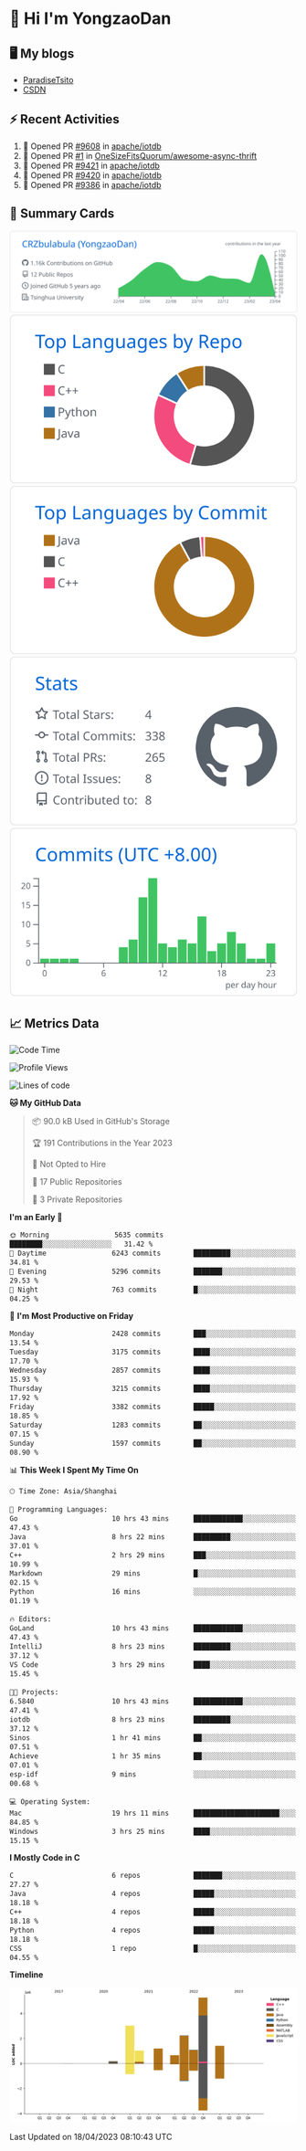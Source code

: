 # 👋 Hi I'm YongzaoDan

## 🖥 My blogs
  + [ParadiseTsito](https://www.paradisetsito.love/)
  + [CSDN](https://blog.csdn.net/CRZbulabula?type=blog)

## ⚡ Recent Activities
<!--START_SECTION:activity-->
1. 💪 Opened PR [#9608](https://github.com/apache/iotdb/pull/9608) in [apache/iotdb](https://github.com/apache/iotdb)
2. 💪 Opened PR [#1](https://github.com/OneSizeFitsQuorum/awesome-async-thrift/pull/1) in [OneSizeFitsQuorum/awesome-async-thrift](https://github.com/OneSizeFitsQuorum/awesome-async-thrift)
3. 💪 Opened PR [#9421](https://github.com/apache/iotdb/pull/9421) in [apache/iotdb](https://github.com/apache/iotdb)
4. 💪 Opened PR [#9420](https://github.com/apache/iotdb/pull/9420) in [apache/iotdb](https://github.com/apache/iotdb)
5. 💪 Opened PR [#9386](https://github.com/apache/iotdb/pull/9386) in [apache/iotdb](https://github.com/apache/iotdb)
<!--END_SECTION:activity-->

## 🎑 Summary Cards

[![](https://raw.githubusercontent.com/CRZbulabula/CRZbulabula/main/profile-summary-card-output/github/0-profile-details.svg)](https://github.com/vn7n24fzkq/github-profile-summary-cards)
[![](https://raw.githubusercontent.com/CRZbulabula/CRZbulabula/main/profile-summary-card-output/github/1-repos-per-language.svg)](https://github.com/vn7n24fzkq/github-profile-summary-cards) [![](https://raw.githubusercontent.com/CRZbulabula/CRZbulabula/main/profile-summary-card-output/github/2-most-commit-language.svg)](https://github.com/vn7n24fzkq/github-profile-summary-cards)
[![](https://raw.githubusercontent.com/CRZbulabula/CRZbulabula/main/profile-summary-card-output/github/3-stats.svg)](https://github.com/vn7n24fzkq/github-profile-summary-cards) [![](https://raw.githubusercontent.com/CRZbulabula/CRZbulabula/main/profile-summary-card-output/github/4-productive-time.svg)](https://github.com/vn7n24fzkq/github-profile-summary-cards)

## 📈 Metrics Data

<!--START_SECTION:waka-->
![Code Time](http://img.shields.io/badge/Code%20Time-66%20hrs%2026%20mins-blue)

![Profile Views](http://img.shields.io/badge/Profile%20Views-2-blue)

![Lines of code](https://img.shields.io/badge/From%20Hello%20World%20I%27ve%20Written-16.0%20million%20lines%20of%20code-blue)

**🐱 My GitHub Data** 

> 📦 90.0 kB Used in GitHub's Storage 
 > 
> 🏆 191 Contributions in the Year 2023
 > 
> 🚫 Not Opted to Hire
 > 
> 📜 17 Public Repositories 
 > 
> 🔑 3 Private Repositories 
 > 
**I'm an Early 🐤** 

```text
🌞 Morning                5635 commits        ████████░░░░░░░░░░░░░░░░░   31.42 % 
🌆 Daytime                6243 commits        █████████░░░░░░░░░░░░░░░░   34.81 % 
🌃 Evening                5296 commits        ███████░░░░░░░░░░░░░░░░░░   29.53 % 
🌙 Night                  763 commits         █░░░░░░░░░░░░░░░░░░░░░░░░   04.25 % 
```
📅 **I'm Most Productive on Friday** 

```text
Monday                   2428 commits        ███░░░░░░░░░░░░░░░░░░░░░░   13.54 % 
Tuesday                  3175 commits        ████░░░░░░░░░░░░░░░░░░░░░   17.70 % 
Wednesday                2857 commits        ████░░░░░░░░░░░░░░░░░░░░░   15.93 % 
Thursday                 3215 commits        ████░░░░░░░░░░░░░░░░░░░░░   17.92 % 
Friday                   3382 commits        █████░░░░░░░░░░░░░░░░░░░░   18.85 % 
Saturday                 1283 commits        ██░░░░░░░░░░░░░░░░░░░░░░░   07.15 % 
Sunday                   1597 commits        ██░░░░░░░░░░░░░░░░░░░░░░░   08.90 % 
```


📊 **This Week I Spent My Time On** 

```text
🕑︎ Time Zone: Asia/Shanghai

💬 Programming Languages: 
Go                       10 hrs 43 mins      ████████████░░░░░░░░░░░░░   47.43 % 
Java                     8 hrs 22 mins       █████████░░░░░░░░░░░░░░░░   37.01 % 
C++                      2 hrs 29 mins       ███░░░░░░░░░░░░░░░░░░░░░░   10.99 % 
Markdown                 29 mins             █░░░░░░░░░░░░░░░░░░░░░░░░   02.15 % 
Python                   16 mins             ░░░░░░░░░░░░░░░░░░░░░░░░░   01.19 % 

🔥 Editors: 
GoLand                   10 hrs 43 mins      ████████████░░░░░░░░░░░░░   47.43 % 
IntelliJ                 8 hrs 23 mins       █████████░░░░░░░░░░░░░░░░   37.12 % 
VS Code                  3 hrs 29 mins       ████░░░░░░░░░░░░░░░░░░░░░   15.45 % 

🐱‍💻 Projects: 
6.5840                   10 hrs 43 mins      ████████████░░░░░░░░░░░░░   47.41 % 
iotdb                    8 hrs 23 mins       █████████░░░░░░░░░░░░░░░░   37.12 % 
Sinos                    1 hr 41 mins        ██░░░░░░░░░░░░░░░░░░░░░░░   07.51 % 
Achieve                  1 hr 35 mins        ██░░░░░░░░░░░░░░░░░░░░░░░   07.01 % 
esp-idf                  9 mins              ░░░░░░░░░░░░░░░░░░░░░░░░░   00.68 % 

💻 Operating System: 
Mac                      19 hrs 11 mins      █████████████████████░░░░   84.85 % 
Windows                  3 hrs 25 mins       ████░░░░░░░░░░░░░░░░░░░░░   15.15 % 
```

**I Mostly Code in C** 

```text
C                        6 repos             ███████░░░░░░░░░░░░░░░░░░   27.27 % 
Java                     4 repos             █████░░░░░░░░░░░░░░░░░░░░   18.18 % 
C++                      4 repos             █████░░░░░░░░░░░░░░░░░░░░   18.18 % 
Python                   4 repos             █████░░░░░░░░░░░░░░░░░░░░   18.18 % 
CSS                      1 repo              █░░░░░░░░░░░░░░░░░░░░░░░░   04.55 % 
```



**Timeline**

![Lines of Code chart](https://raw.githubusercontent.com/CRZbulabula/CRZbulabula/main/assets/bar_graph.png)


 Last Updated on 18/04/2023 08:10:43 UTC
<!--END_SECTION:waka-->

